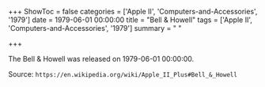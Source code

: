 +++
ShowToc = false
categories = ['Apple II', 'Computers-and-Accessories', '1979']
date = 1979-06-01 00:00:00
title = "Bell & Howell"
tags = ['Apple II', 'Computers-and-Accessories', '1979']
summary = " "

+++

The Bell & Howell was released on 1979-06-01 00:00:00.

Source: `https://en.wikipedia.org/wiki/Apple_II_Plus#Bell_&_Howell`


